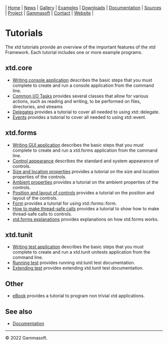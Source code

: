 | [Home](home.md) | [News](news.md) | [Gallery](gallery.md) | [Examples](examples.md) | [Downloads](downloads.md) | [Documentation](documentation.md) | [Sources](https://github.com/gammasoft71/xtd) | [Project](https://sourceforge.net/projects/xtdpro/) | [Gammasoft](gammasoft.md)  | [Contact](contact.md) | [Website](https://gammasoft71.wixsite.com/xtdpro) |

# Tutorials

The xtd tutorials provide an overview of the important features of the xtd Framework. Each tutorial includes one or more example programs. 

## xtd.core

* [Writing console application](tutorial_writing_applicaion_console.md) describes the basic steps that you must complete to create and run a console application from the command line.
* [Common I/O Tasks](tutorial_common_io_tasks.md) provides several classes that allow for various actions, such as reading and writing, to be performed on files, directories, and streams
* [Delegates](tutorial_delegates.md) provides a tutorial to cover all needed to using xtd::delegate.
* [Events](tutorial_events.md) provides a tutorial to cover all needed to using xtd::event.

## xtd.forms

* [Writing GUI application](tutorial_writing_applicaion_gui.md) describes the basic steps that you must complete to create and run a xtd.forms application from the command line.
* [Control appearance](tutorial_control_appearance.md) describes the standard and system appearance of controls.
* [Size and location properties](tutorial_size_and_location_properties.md) provides a tutorial on the size and location properties of the controls.
* [Ambient properties](tutorial_ambient_properties.md) provides a tutorial on the ambient properties of the controls.
* [Position and layout of controls](tutorial_position_and_layout_of_controls.md) provides a tutorial on the position and layout of the controls.
* [Form](tutorial_form.md) provides a tutorial for using xtd::forms::form.
* [How to make thread-safe calls](tutorial_thread_safe_control_call.md) provides a tutorial to show how to make thread-safe calls to controls.
* [xtd.forms explanations](xtd_forms_explanations.md) provides explanations on how xtd.forms works.

## xtd.tunit

* [Writing test application](tutorial_writing_applicaion_test.md) describes the basic steps that you must complete to create and run a xtd.tunit unitests application from the command line.
* [Running test](tutorial_writing_applicaion_running_test.md) provides running xtd.tunit test documentation.
* [Extending test](tutorial_writing_applicaion_extending_test.md) provides extending xtd.tunit test documentation.

## Other

* [eBook](tutorial_ebook.md) provides a tutorial to program non trivial xtd applications.

## See also

* [Documentation](documentation.md)

______________________________________________________________________________________________

© 2022 Gammasoft.
